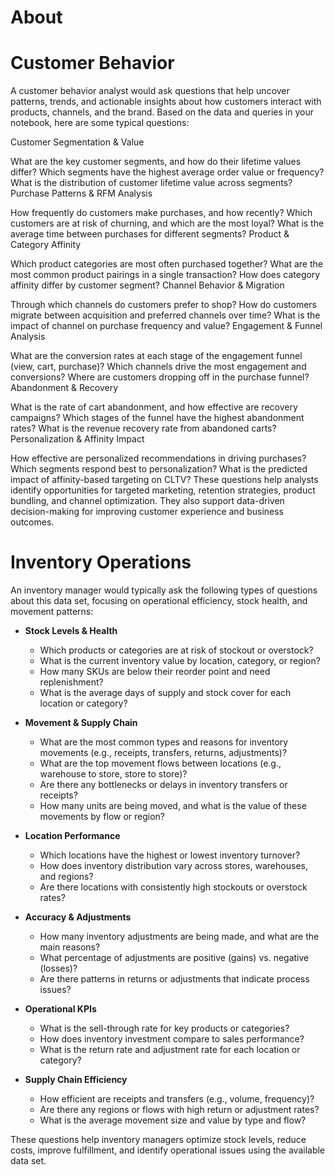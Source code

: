 # About

# Customer Behavior
A customer behavior analyst would ask questions that help uncover patterns, trends, and actionable insights about how customers interact with products, channels, and the brand. Based on the data and queries in your notebook, here are some typical questions:

Customer Segmentation & Value

What are the key customer segments, and how do their lifetime values differ?
Which segments have the highest average order value or frequency?
What is the distribution of customer lifetime value across segments?
Purchase Patterns & RFM Analysis

How frequently do customers make purchases, and how recently?
Which customers are at risk of churning, and which are the most loyal?
What is the average time between purchases for different segments?
Product & Category Affinity

Which product categories are most often purchased together?
What are the most common product pairings in a single transaction?
How does category affinity differ by customer segment?
Channel Behavior & Migration

Through which channels do customers prefer to shop?
How do customers migrate between acquisition and preferred channels over time?
What is the impact of channel on purchase frequency and value?
Engagement & Funnel Analysis

What are the conversion rates at each stage of the engagement funnel (view, cart, purchase)?
Which channels drive the most engagement and conversions?
Where are customers dropping off in the purchase funnel?
Abandonment & Recovery

What is the rate of cart abandonment, and how effective are recovery campaigns?
Which stages of the funnel have the highest abandonment rates?
What is the revenue recovery rate from abandoned carts?
Personalization & Affinity Impact

How effective are personalized recommendations in driving purchases?
Which segments respond best to personalization?
What is the predicted impact of affinity-based targeting on CLTV?
These questions help analysts identify opportunities for targeted marketing, retention strategies, product bundling, and channel optimization. They also support data-driven decision-making for improving customer experience and business outcomes.



# Inventory Operations
An inventory manager would typically ask the following types of questions about this data set, focusing on operational efficiency, stock health, and movement patterns:

- **Stock Levels & Health**
  - Which products or categories are at risk of stockout or overstock?
  - What is the current inventory value by location, category, or region?
  - How many SKUs are below their reorder point and need replenishment?
  - What is the average days of supply and stock cover for each location or category?

- **Movement & Supply Chain**
  - What are the most common types and reasons for inventory movements (e.g., receipts, transfers, returns, adjustments)?
  - What are the top movement flows between locations (e.g., warehouse to store, store to store)?
  - Are there any bottlenecks or delays in inventory transfers or receipts?
  - How many units are being moved, and what is the value of these movements by flow or region?

- **Location Performance**
  - Which locations have the highest or lowest inventory turnover?
  - How does inventory distribution vary across stores, warehouses, and regions?
  - Are there locations with consistently high stockouts or overstock rates?

- **Accuracy & Adjustments**
  - How many inventory adjustments are being made, and what are the main reasons?
  - What percentage of adjustments are positive (gains) vs. negative (losses)?
  - Are there patterns in returns or adjustments that indicate process issues?

- **Operational KPIs**
  - What is the sell-through rate for key products or categories?
  - How does inventory investment compare to sales performance?
  - What is the return rate and adjustment rate for each location or category?

- **Supply Chain Efficiency**
  - How efficient are receipts and transfers (e.g., volume, frequency)?
  - Are there any regions or flows with high return or adjustment rates?
  - What is the average movement size and value by type and flow?

These questions help inventory managers optimize stock levels, reduce costs, improve fulfillment, and identify operational issues using the available data set.
